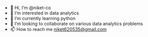 - 👋 Hi, I’m @niket-co
- 👀 I’m interested in data analytics
- 🌱 I’m currently learning python 
- 💞️ I’m looking to collaborate on various data analytics problems
- 📫 How to reach me niket620535@gmail.com

<!---
niket-co/niket-co is a ✨ special ✨ repository because its `README.md` (this file) appears on your GitHub profile.
You can click the Preview link to take a look at your changes.
--->
